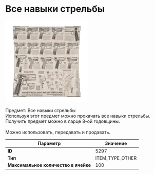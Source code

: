 # Все навыки стрельбы

![Item Image](../img/5297.webp?raw=true)

Предмет: Все навыки стрельбы<br>Используя этот предмет можно прокачать все навыки стрельбы.<br>Получить предмет можно в ларце 8-ой годовщины.<br><br>Можно использовать, передавать и продавать.


| Параметр | Значение |
|----------|----------|
| **ID** | 5297 |
| **Тип** | ITEM_TYPE_OTHER |
| **Максимальное количество в ячейке** | 100 |

